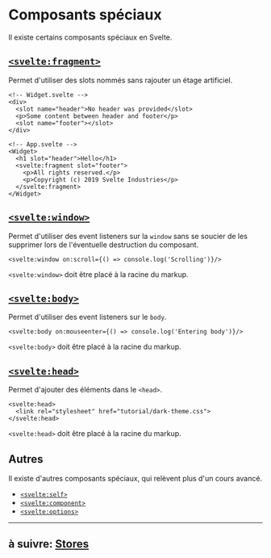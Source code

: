 # Composants spéciaux

Il existe certains composants spéciaux en Svelte.

## [`<svelte:fragment>`](https://svelte.dev/docs#template-syntax-svelte-fragment)

Permet d'utiliser des slots nommés sans rajouter un étage artificiel.

```svelte
<!-- Widget.svelte -->
<div>
  <slot name="header">No header was provided</slot>
  <p>Some content between header and footer</p>
  <slot name="footer"></slot>
</div>

<!-- App.svelte -->
<Widget>
  <h1 slot="header">Hello</h1>
  <svelte:fragment slot="footer">
    <p>All rights reserved.</p>
    <p>Copyright (c) 2019 Svelte Industries</p>
  </svelte:fragment>
</Widget>
```

## [`<svelte:window>`](https://svelte.dev/docs#template-syntax-svelte-window)

Permet d'utiliser des event listeners sur la `window` sans se soucier de les supprimer lors de l'éventuelle destruction du composant.

```svelte
<svelte:window on:scroll={() => console.log('Scrolling')}/>
```

`<svelte:window>` doit être placé à la racine du markup.

## [`<svelte:body>`](https://svelte.dev/docs#template-syntax-svelte-body)

Permet d'utiliser des event listeners sur le `body`.

```svelte
<svelte:body on:mouseenter={() => console.log('Entering body')}/>
```

`<svelte:body>` doit être placé à la racine du markup.

## [`<svelte:head>`](https://svelte.dev/docs#template-syntax-svelte-head)

Permet d'ajouter des éléments dans le `<head>`.

```svelte
<svelte:head>
  <link rel="stylesheet" href="tutorial/dark-theme.css">
</svelte:head>
```

`<svelte:head>` doit être placé à la racine du markup.

## Autres

Il existe d'autres composants spéciaux, qui relèvent plus d'un cours avancé.

- [`<svelte:self>`](https://svelte.dev/docs#template-syntax-svelte-self)
- [`<svelte:component>`](https://svelte.dev/docs#template-syntax-svelte-component)
- [`<svelte:options>`](https://svelte.dev/docs#template-syntax-svelte-options)

---

## à suivre: [Stores](../4_stores/index.md)
